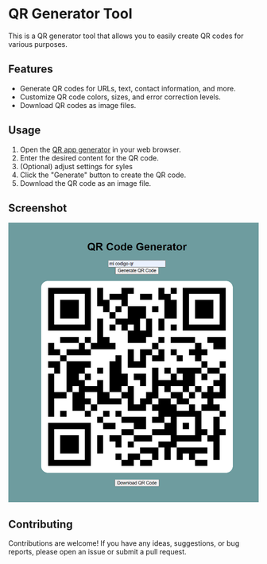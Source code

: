 # QR Generator Tool

This is a QR generator tool that allows you to easily create QR codes for various purposes.

## Features

- Generate QR codes for URLs, text, contact information, and more.
- Customize QR code colors, sizes, and error correction levels.
- Download QR codes as image files.

## Usage

1. Open the [QR app generator](https://javirs200.github.io/QR_Generator_Tool/) in your web browser.
2. Enter the desired content for the QR code.
3. (Optional) adjust settings for syles
4. Click the "Generate" button to create the QR code.
5. Download the QR code as an image file.

## Screenshot

![QR App Generator](/screenshots/main.png)

## Contributing

Contributions are welcome! If you have any ideas, suggestions, or bug reports, please open an issue or submit a pull request.
